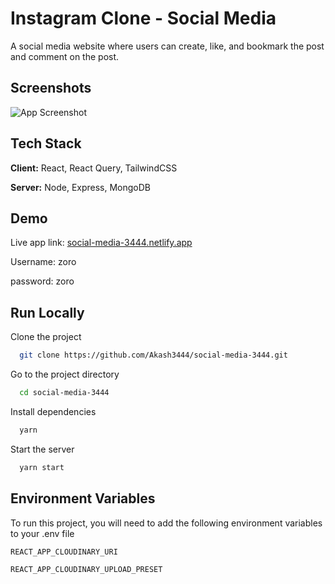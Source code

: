 
# Instagram Clone - Social Media

A social media website where users can create, like, and bookmark the post and comment on the post.

## Screenshots

![App Screenshot](https://akash3444.netlify.app/project-1.webp)


## Tech Stack

**Client:** React, React Query, TailwindCSS

**Server:** Node, Express, MongoDB


## Demo

Live app link: [social-media-3444.netlify.app](https://social-media-3444.netlify.app/)

Username: zoro

password: zoro
## Run Locally

Clone the project

```bash
  git clone https://github.com/Akash3444/social-media-3444.git
```

Go to the project directory

```bash
  cd social-media-3444
```

Install dependencies

```bash
  yarn
```

Start the server

```bash
  yarn start
```


## Environment Variables

To run this project, you will need to add the following environment variables to your .env file

`REACT_APP_CLOUDINARY_URI`

`REACT_APP_CLOUDINARY_UPLOAD_PRESET`

